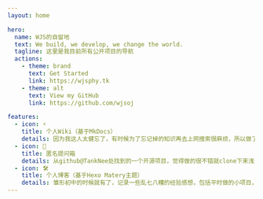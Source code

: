 ```yaml
---
layout: home

hero:
  name: WJS的自留地
  text: We build, we develop, we change the world.
  tagline: 这里是我目前所有公开项目的导航
  actions:
    - theme: brand
      text: Get Started
      link: https://wjsphy.tk
    - theme: alt
      text: View my GitHub
      link: https://github.com/wjsoj

features:
  - icon: ⚡️
    title: 个人Wiki（基于MkDocs）
    details: 因为我这人太健忘了，有时候为了忘记掉的知识再去上网搜索很麻烦，所以做了这个项目来记录总结学过但用的频率不多的知识
  - icon: 🖖
    title: 匿名提问箱
    details: 从github@TankNee处找到的一个开源项目，觉得做的很不错就clone下来浅浅的自定义了一下
  - icon: 🛠️
    title: 个人博客（基于Hexo Matery主题）
    details: 雏形初中的时候就有了，记录一些乱七八糟的经验感想，包括平时做的小项目，甚至还有时评和电影读后感（部分文章在我现在看来很丢人）...
---
```


<style>
    :root {
      --vp-home-hero-name-color: transparent;
      --vp-home-hero-name-background: -webkit-linear-gradient(180deg, #00DAFF, #C900FF);
    }
</style>